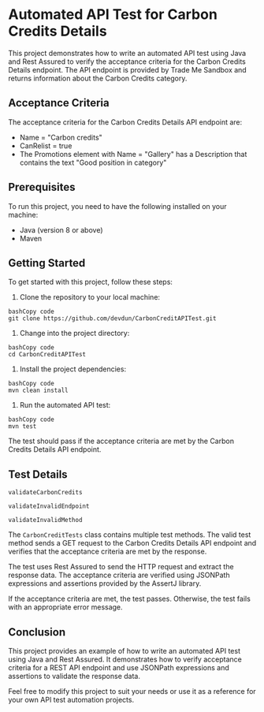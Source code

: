 # Automated API Test for Carbon Credits Details

This project demonstrates how to write an automated API test using Java and Rest Assured to verify the acceptance criteria for the Carbon Credits Details endpoint. The API endpoint is provided by Trade Me Sandbox and returns information about the Carbon Credits category.

## Acceptance Criteria

The acceptance criteria for the Carbon Credits Details API endpoint are:

- Name = "Carbon credits"
- CanRelist = true
- The Promotions element with Name = "Gallery" has a Description that contains the text "Good position in category"

## Prerequisites

To run this project, you need to have the following installed on your machine:

- Java (version 8 or above)
- Maven

## Getting Started

To get started with this project, follow these steps:

1. Clone the repository to your local machine:

```
bashCopy code
git clone https://github.com/devdun/CarbonCreditAPITest.git
```

1. Change into the project directory:

```
bashCopy code
cd CarbonCreditAPITest
```

1. Install the project dependencies:

```
bashCopy code
mvn clean install
```

1. Run the automated API test:

```
bashCopy code
mvn test
```

The test should pass if the acceptance criteria are met by the Carbon Credits Details API endpoint.

## Test Details

```
validateCarbonCredits
```

```
validateInvalidEndpoint
```

```
validateInvalidMethod
```

The `CarbonCreditTests` class contains multiple test methods. The valid test method sends a GET request to the Carbon Credits Details API endpoint and verifies that the acceptance criteria are met by the response.

The test uses Rest Assured to send the HTTP request and extract the response data. The acceptance criteria are verified using JSONPath expressions and assertions provided by the AssertJ library.

If the acceptance criteria are met, the test passes. Otherwise, the test fails with an appropriate error message.

## Conclusion

This project provides an example of how to write an automated API test using Java and Rest Assured. It demonstrates how to verify acceptance criteria for a REST API endpoint and use JSONPath expressions and assertions to validate the response data.

Feel free to modify this project to suit your needs or use it as a reference for your own API test automation projects.